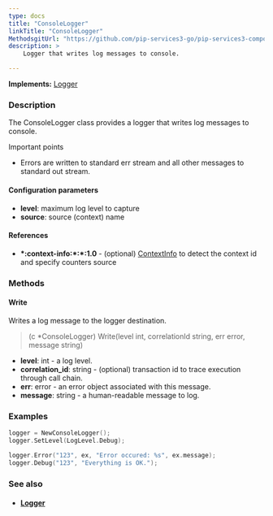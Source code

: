 ```yaml
---
type: docs
title: "ConsoleLogger"
linkTitle: "ConsoleLogger"
MethodsgitUrl: "https://github.com/pip-services3-go/pip-services3-components-go"
description: >
    Logger that writes log messages to console.

---
```


**Implements:** [Logger](../logger)

### Description

The  ConsoleLogger class provides a logger that writes log messages to console.

Important points

- Errors are written to standard err stream and all other messages to standard out stream.

#### Configuration parameters
- **level**: maximum log level to capture
- **source**: source (context) name

#### References
- **\*:context-info:\*:\*:1.0** - (optional) [ContextInfo](../../info/context_info) to detect the context id and specify counters source


### Methods

#### Write
Writes a log message to the logger destination.

> (c *ConsoleLogger) Write(level int, correlationId string, err error, message string)

- **level**: int - a log level.
- **correlation_id**: string - (optional) transaction id to trace execution through call chain.
- **err**: error - an error object associated with this message.
- **message**: string - a human-readable message to log.

### Examples

```go
logger = NewConsoleLogger();
logger.SetLevel(LogLevel.Debug);

logger.Error("123", ex, "Error occured: %s", ex.message);
logger.Debug("123", "Everything is OK.");
```

### See also
- #### [Logger](../logger)
